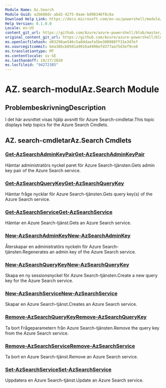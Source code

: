 ```yaml
---
Module Name: Az.Search
Module Guid: a2bb88dc-abd2-4275-9aae-bd98346f8c8a
Download Help Link: https://docs.microsoft.com/en-us/powershell/module/az.search
Help Version: 0.1.0.0
Locale: en-US
content_git_url: https://github.com/Azure/azure-powershell/blob/master/src/Search/Search/help/Az.Search.md
original_content_git_url: https://github.com/Azure/azure-powershell/blob/master/src/Search/Search/help/Az.Search.md
ms.openlocfilehash: d03296ae546c5a8ddaafa5be300988ff31e347ef
ms.sourcegitcommit: b4a38bcb0501a9016a4998efd377aa75d3ef9ce8
ms.translationtype: MT
ms.contentlocale: sv-SE
ms.lasthandoff: 10/27/2020
ms.locfileid: "94272385"
---
```

# <span data-ttu-id="51190-101">AZ. search-modul</span><span class="sxs-lookup"><span data-stu-id="51190-101">Az.Search Module</span></span>
## <span data-ttu-id="51190-102">Problembeskrivning</span><span class="sxs-lookup"><span data-stu-id="51190-102">Description</span></span>
<span data-ttu-id="51190-103">I det här avsnittet visas hjälp avsnitt för Azure Search-cmdletar.</span><span class="sxs-lookup"><span data-stu-id="51190-103">This topic displays help topics for the Azure Search Cmdlets.</span></span>

## <span data-ttu-id="51190-104">AZ. search-cmdletar</span><span class="sxs-lookup"><span data-stu-id="51190-104">Az.Search Cmdlets</span></span>
### [<span data-ttu-id="51190-105">Get-AzSearchAdminKeyPair</span><span class="sxs-lookup"><span data-stu-id="51190-105">Get-AzSearchAdminKeyPair</span></span>](Get-AzSearchAdminKeyPair.md)
<span data-ttu-id="51190-106">Hämtar administratörs nyckel paret för Azure Search-tjänsten.</span><span class="sxs-lookup"><span data-stu-id="51190-106">Gets admin key pair of the Azure Search service.</span></span>

### [<span data-ttu-id="51190-107">Get-AzSearchQueryKey</span><span class="sxs-lookup"><span data-stu-id="51190-107">Get-AzSearchQueryKey</span></span>](Get-AzSearchQueryKey.md)
<span data-ttu-id="51190-108">Hämtar fråge nycklar för Azure Search-tjänsten.</span><span class="sxs-lookup"><span data-stu-id="51190-108">Gets query key(s) of the Azure Search service.</span></span>

### [<span data-ttu-id="51190-109">Get-AzSearchService</span><span class="sxs-lookup"><span data-stu-id="51190-109">Get-AzSearchService</span></span>](Get-AzSearchService.md)
<span data-ttu-id="51190-110">Hämtar en Azure Search-tjänst.</span><span class="sxs-lookup"><span data-stu-id="51190-110">Gets an Azure Search service.</span></span>

### [<span data-ttu-id="51190-111">New-AzSearchAdminKey</span><span class="sxs-lookup"><span data-stu-id="51190-111">New-AzSearchAdminKey</span></span>](New-AzSearchAdminKey.md)
<span data-ttu-id="51190-112">Återskapar en administratörs nyckeln för Azure Search-tjänsten.</span><span class="sxs-lookup"><span data-stu-id="51190-112">Regenerates an admin key of the Azure Search service.</span></span>

### [<span data-ttu-id="51190-113">New-AzSearchQueryKey</span><span class="sxs-lookup"><span data-stu-id="51190-113">New-AzSearchQueryKey</span></span>](New-AzSearchQueryKey.md)
<span data-ttu-id="51190-114">Skapa en ny sessionsnyckel för Azure Search-tjänsten.</span><span class="sxs-lookup"><span data-stu-id="51190-114">Create a new query key for the Azure Search service.</span></span>

### [<span data-ttu-id="51190-115">New-AzSearchService</span><span class="sxs-lookup"><span data-stu-id="51190-115">New-AzSearchService</span></span>](New-AzSearchService.md)
<span data-ttu-id="51190-116">Skapar en Azure Search-tjänst.</span><span class="sxs-lookup"><span data-stu-id="51190-116">Creates an Azure Search service.</span></span>

### [<span data-ttu-id="51190-117">Remove-AzSearchQueryKey</span><span class="sxs-lookup"><span data-stu-id="51190-117">Remove-AzSearchQueryKey</span></span>](Remove-AzSearchQueryKey.md)
<span data-ttu-id="51190-118">Ta bort Frågeparametern från Azure Search-tjänsten.</span><span class="sxs-lookup"><span data-stu-id="51190-118">Remove the query key from the Azure Search service.</span></span>

### [<span data-ttu-id="51190-119">Remove-AzSearchService</span><span class="sxs-lookup"><span data-stu-id="51190-119">Remove-AzSearchService</span></span>](Remove-AzSearchService.md)
<span data-ttu-id="51190-120">Ta bort en Azure Search-tjänst.</span><span class="sxs-lookup"><span data-stu-id="51190-120">Remove an Azure Search service.</span></span>

### [<span data-ttu-id="51190-121">Set-AzSearchService</span><span class="sxs-lookup"><span data-stu-id="51190-121">Set-AzSearchService</span></span>](Set-AzSearchService.md)
<span data-ttu-id="51190-122">Uppdatera en Azure Search-tjänst.</span><span class="sxs-lookup"><span data-stu-id="51190-122">Update an Azure Search service.</span></span>

